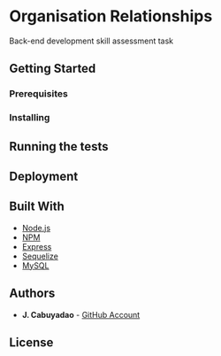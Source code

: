 # Organisation Relationships

Back-end development skill assessment task

## Getting Started

### Prerequisites

### Installing

## Running the tests

## Deployment

## Built With

* [Node.js](https://nodejs.org/en/about/)
* [NPM](https://docs.npmjs.com/)
* [Express](https://expressjs.com/)
* [Sequelize](https://sequelize.org/master/)
* [MySQL](https://dev.mysql.com/doc/)

## Authors

* **J. Cabuyadao** - [GitHub Account](https://github.com/jmjcabuyadao)

## License

